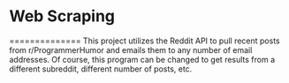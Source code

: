 # Web Scraping
==============
This project utilizes the Reddit API to pull recent posts from r/ProgrammerHumor and emails them to any number of email addresses.
Of course, this program can be changed to get results from a different subreddit, different number of posts, etc.
